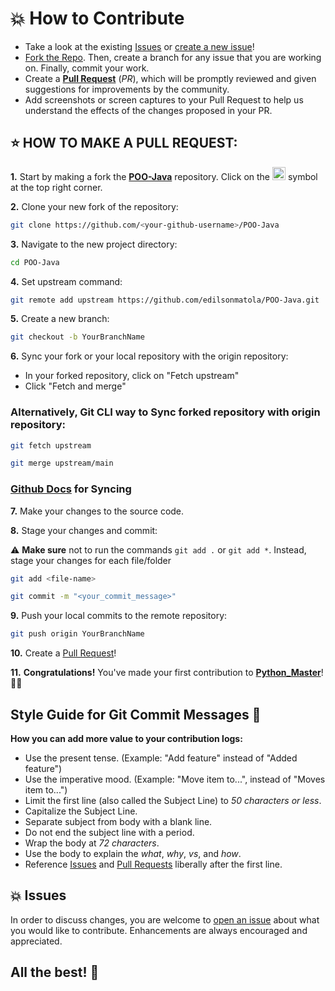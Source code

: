 # 💥 How to Contribute

- Take a look at the existing [Issues](https://github.com/edilsonmatola/POO-Java/issues) or [create a new issue](https://github.com/edilsonmatola/POO-Java/issues/new/choose)!
- [Fork the Repo](https://github.com/edilsonmatola/POO-Java/fork). Then, create a branch for any issue that you are working on. Finally, commit your work.
- Create a **[Pull Request](https://github.com/edilsonmatola/POO-Java/compare)** (_PR_), which will be promptly reviewed and given suggestions for improvements by the community.
- Add screenshots or screen captures to your Pull Request to help us understand the effects of the changes proposed in your PR.

## ⭐ HOW TO MAKE A PULL REQUEST:

**1.** Start by making a fork the [**POO-Java**](https://github.com/edilsonmatola/POO-Java) repository. Click on the <a href="https://github.com/edilsonmatola/POO-Java/fork"><img src="https://i.imgur.com/G4z1kEe.png" height="21" width="21"></a> symbol at the top right corner.

**2.** Clone your new fork of the repository:

```bash
git clone https://github.com/<your-github-username>/POO-Java
```

**3.** Navigate to the new project directory:

```bash
cd POO-Java
```

**4.** Set upstream command:

```bash
git remote add upstream https://github.com/edilsonmatola/POO-Java.git
```

**5.** Create a new branch:

```bash
git checkout -b YourBranchName
```

**6.** Sync your fork or your local repository with the origin repository:

- In your forked repository, click on "Fetch upstream"
- Click "Fetch and merge"

### Alternatively, Git CLI way to Sync forked repository with origin repository:

```bash
git fetch upstream
```

```bash
git merge upstream/main
```

### [Github Docs](https://docs.github.com/en/github/collaborating-with-pull-requests/addressing-merge-conflicts/resolving-a-merge-conflict-on-github) for Syncing

**7.** Make your changes to the source code.

**8.** Stage your changes and commit:

⚠️ **Make sure** not to run the commands `git add .` or `git add *`. Instead, stage your changes for each file/folder

```bash
git add <file-name>
```

```bash
git commit -m "<your_commit_message>"
```

**9.** Push your local commits to the remote repository:

```bash
git push origin YourBranchName
```

**10.** Create a [Pull Request](https://help.github.com/en/github/collaborating-with-issues-and-pull-requests/creating-a-pull-request)!

**11.** **Congratulations!** You've made your first contribution to [**Python_Master**](https://github.com/edilsonmatola/POO-Java/graphs/contributors)! 🙌🏼

## Style Guide for Git Commit Messages :memo:

**How you can add more value to your contribution logs:**

- Use the present tense. (Example: "Add feature" instead of "Added feature")
- Use the imperative mood. (Example: "Move item to...", instead of "Moves item to...")
- Limit the first line (also called the Subject Line) to _50 characters or less_.
- Capitalize the Subject Line.
- Separate subject from body with a blank line.
- Do not end the subject line with a period.
- Wrap the body at _72 characters_.
- Use the body to explain the _what_, _why_, _vs_, and _how_.
- Reference [Issues](https://github.com/edilsonmatola/POO-Java/issues) and [Pull Requests](https://github.com/edilsonmatola/POO-Java/pulls) liberally after the first line.

## 💥 Issues

In order to discuss changes, you are welcome to [open an issue](https://github.com/edilsonmatola/POO-Java/issues/new/choose) about what you would like to contribute. Enhancements are always encouraged and appreciated.

## All the best! 🥇
